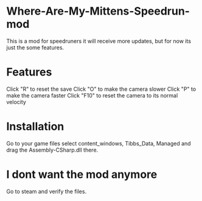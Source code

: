 # Where-Are-My-Mittens-Speedrun-mod

This is a mod for speedruners it will receive more updates, but for now its just the some features.

# Features

Click "R" to reset the save
Click "O" to make the camera slower
Click "P" to make the camera faster
Click "F10" to reset the camera to its normal velocity

# Installation

Go to your game files select content_windows, Tibbs_Data, Managed and drag the Assembly-CSharp.dll there.

# I dont want the mod anymore

Go to steam and verify the files.

